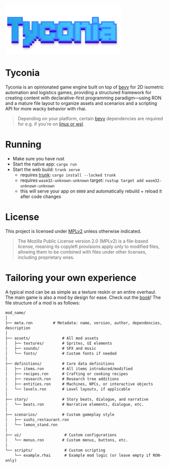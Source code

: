 ![Tyconia hero text](/assets/textures/ui/title_0.png  "Optional title")

# Tyconia
Tyconia is an opinionated game engine built on top of [bevy] for 2D isometric automation and logistics games, providing a structured framework for creating content with declarative-first programming paradigm—using RON and a mature file layout to organize assets and scenarios and a scripting API for more wacky behavior with rhai.

> Depending on your platform, certain [bevy] dependencies are required for e.g. if you're on [linux or wsl].

# Running
* Make sure you have rust
* Start the native app: `cargo run`
* Start the web build: `trunk serve`
    * requires [trunk]: `cargo install --locked trunk`
    * requires `wasm32-unknown-unknown` target: `rustup target add wasm32-unknown-unknown`
    * this will serve your app on `8080` and automatically rebuild + reload it after code changes

# License

This project is licensed under [MPLv2](LICENSE) unless otherwise indicated.

> The Mozilla Public License version 2.0 (MPLv2) is a file-based license, meaning its copyleft provisions apply only to modified files, allowing them to be combined with files under other licenses, including proprietary ones.

# Tailoring your own experience
A typical mod can be as simple as a texture reskin or an entire overhaul. The main game is also a mod by design for ease. Check out the [book]()! The file structure of a mod is as follows:

    mod_name/
    │
    ├── meta.ron         # Metadata: name, version, author, dependencies, description
    │
    ├── assets/              # All mod assets
    │   ├── textures/        # Sprites, UI elements
    │   ├── sounds/          # SFX and music
    │   └── fonts/           # Custom fonts if needed
    │
    ├── definitions/         # Core data definitions
    │   ├── items.ron        # All items introduced/modified
    │   ├── recipes.ron      # Crafting or cooking recipes
    │   ├── research.ron     # Research tree additions
    │   ├── entities.ron     # Machines, NPCs, or interactive objects
    │   └── levels.ron       # Level layouts, if applicable
    │
    ├── story/               # Story beats, dialogue, and narrative
    │   └── beats.ron        # Narrative elements, dialogue, etc.
    │
    ├── scenarios/           # Custom gameplay style
    │   ├── sushi_restaurant.ron  
    │   └── lemon_stand.ron  
    │
    ├── ui/                   # Custom configurations
    │   └── menus.ron        # Custom menus, buttons, etc.
    │
    └── scripts/              # Custom scripting
        └── example.rhai      # Example mod logic (or leave empty if RON-only)

[linux or wsl]: https://github.com/bevyengine/bevy/blob/main/docs/linux_dependencies.md
[bevy]: https://bevyengine.org/
[bevy-learn]: https://bevyengine.org/learn/
[bevy-discord]: https://discord.gg/bevy
[nikl-twitter]: https://twitter.com/nikl_me
[nikl-mastodon]: https://mastodon.online/@nikl_me
[firefox-sound-issue]: https://github.com/NiklasEi/bevy_kira_audio/issues/9
[Bevy Cheat Book]: https://bevy-cheatbook.github.io/introduction.html
[trunk]: https://trunkrs.dev/
[android-instructions]: https://github.com/bevyengine/bevy/blob/latest/examples/README.md#setup
[ios-instructions]: https://github.com/bevyengine/bevy/blob/latest/examples/README.md#setup-1
[mobile_dev_with_bevy_2]: https://www.nikl.me/blog/2023/notes_on_mobile_development_with_bevy_2/
[workflow_bevy_android]: https://www.nikl.me/blog/2023/github_workflow_to_publish_android_app/
[workflow_bevy_ios]: https://www.nikl.me/blog/2023/github_workflow_to_publish_ios_app/
